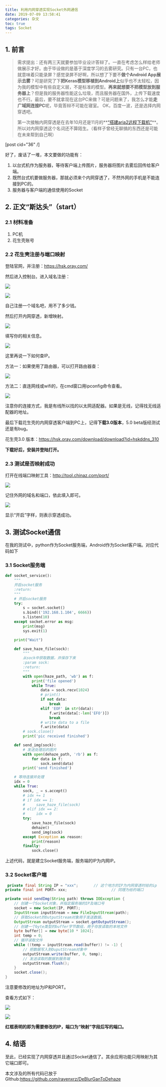 ```yaml
---
title: 利用内网穿透实现Socket外网通信
date: 2019-07-09 13:58:41
categories: 杂文
toc: true
tags: Socket
---
```


## 1. 前言

> 需求提出：还有两三天就要参加毕业设计答辩了。一直在考虑怎么样给老师做展示才好。由于毕设做的是基于深度学习的去雾研究。只有一台PC，也就意味着只能录屏？感觉录屏不好啊，所以想了下要不**做个Android App展示去雾**？可是研究了下**把Keras模型移植到Android上**似乎也不太轻松，因为我的模型中有些自定义层，不是标准的模型。**再来就想要不把模型放到服务器上**？但是我的服务器性能这么垃圾，而且服务器在国外，上传下载速度也不行。最后，要不就拿现在这台PC来做？可是问题来了，我怎么才能**走广域网连接PC**呢，毕竟答辩不可能在寝室。
> OK，百度一波，还是选择内网穿透吧。
>
> 第一次接触内网穿透是在去年10月还是11月的**[“搭建aria2远程下载机”](https://www.ravenxrz.ink/2019/05/03/reuse-of-old-mobile-phonea-downloader-based-on-arria2.html)**。所以对内网穿透这个名词还不算陌生。（看样子曾经无聊搞的东西还是可能在未来帮到自己啊）
<!-- more -->
[post cid="36" /]


好了，废话了一堆，本文要做的功能有：

1. 以台式机作为服务器，等待客户端上传图片，服务器将图片去雾后回传给客户端。
2. 既然台式机要做服务器，那就必须来个内网穿透了，不然外网的手机是不能连接到PC的。
3. 服务器与客户端的通信使用的Socket

## 2. 正文“斯达头”（start）

### 2.1 材料准备

1. PC机
3. 花生壳账号

### 2.2 花生壳注册与端口映射

登陆官网，并注册：https://hsk.oray.com/ 

然后进入控制台。进入域名注册：

![](https://pic.superbed.cn/item/5cfc9796451253d178e53687.jpg)

![](https://pic.superbed.cn/item/5cfc9814451253d178e53c32.jpg)

自己注册一个域名吧，用不了多少钱。

然后打开内网穿透，新增映射。

![](https://cy-pic.kuaizhan.com/g3/73/28/ed54-5ad8-4b9e-aae1-38bb14fd4a1132)

填写你的相关信息。

![](https://cy-pic.kuaizhan.com/g3/ff/3c/1bfb-b4b7-45a5-9763-763a31e99c8758)

这里再说一下如何查IP。

方法一：如果使用了路由器，可以打开路由器查：

![](https://ae01.alicdn.com/kf/HTB1SV79b8Kw3KVjSZFOq6yrDVXaB.jpg)

方法二：直连网线或wifi的，在cmd窗口用ipconfig命令查看。

![](https://ae01.alicdn.com/kf/HTB1T4Xacbys3KVjSZFnq6xFzpXaK.jpg)

注意你的连接方式，我是有线所以找的以太网适配器。如果是无线，记得找无线适配器的地址。

最后下载花生壳的内网穿透客户端到PC上，记得**下载3.0版本**，5.0 beta版经测试还是有bug。

花生壳3.0 版本：https://hsk.oray.com/download/download?id=hskddns_310

**下载好后，安装并登陆打开。**

### 2.3 测试是否映射成功

打开在线端口映射工具：http://tool.chinaz.com/port/

![](https://ae01.alicdn.com/kf/HTB1y6XXcbus3KVjSZKbq6xqkFXa7.jpg)

记住外网的域名和端口，依此填入即可。

![](https://ae01.alicdn.com/kf/HTB1I2g3b25G3KVjSZPxq6zI3XXab.jpg)

显示“开启”字样，则表示穿透成功。

## 3. 测试Socket通信

在我的测试中，python作为Socket服务端，Android作为Socket客户端。对应代码如下

### 3.1 Socket服务端

```python
def socket_service():
    """
    开启socket服务
    :return:
    """
    # 开启socket服务
    try:
        s = socket.socket()
        s.bind(('192.168.1.104', 6666))
        s.listen(10)
    except socket.error as msg:
        print(msg)
        sys.exit(1)

    print("Wait")

    def save_haze_file(sock):
        """
        从sock中获取数据，并保存下来
        :param sock:
        :return:
        """
        with open(haze_path, 'wb') as f:
            print('file opened')
            while True:
                data = sock.recv(1024)
                # print()
                if not data:
                    break
                elif 'EOF' in str(data):
                    f.write(data[:-len('EFO')])
                    break
                # write data to a file
                f.write(data)
        # sock.close()
        print('pic received finished')

    def send_img(sock):
        # 发送处理后的图片
        with open(dehaze_path, 'rb') as f:
            for data in f:
                sock.send(data)
        print('send finished')

    # 等待连接并处理
    idx = 0
    while True:
        sock, _ = s.accept()
        # idx += 1
        # if idx == 1:
        #     save_haze_file(sock)
        # elif idx == 2:
        #     idx = 0
        try:
            save_haze_file(sock)
            dehaze()
            send_img(sock)
        except Exception as reason:
            print(reason)
        finally:
            sock.close()

```

上述代码，就是建立Socket服务端，服务端的IP为内网IP。



### 3.2 Socket客户端

```java
 private final String IP = "xxx";		// 这个地方的IP为内网穿透时给的ip
private final int PORT= xxx;					// 同理为给的端口

private void sendImg(String path) throws IOException {
    // 创建一个Socket对象，并指定服务端的IP及端口号
    socket = new Socket(IP, PORT);
    InputStream inputStream = new FileInputStream(path);
    // 获取Socket的OutputStream对象用于发送数据。
    OutputStream outputStream = socket.getOutputStream();
    // 创建一个byte类型的buffer字节数组，用于存放读取的本地文件
    byte buffer[] = new byte[10 * 1024];
    int temp = 0;
    // 循环读取文件
    while ((temp = inputStream.read(buffer)) != -1) {
        // 把数据写入到OuputStream对象中
        outputStream.write(buffer, 0, temp);
        // 发送读取的数据到服务端
        outputStream.flush();
    }
    socket.close();
}
```

注意要修改的地址为IP和PORT。

查看方式如下：

![](https://ae01.alicdn.com/kf/HTB1W7M3b4iH3KVjSZPfq6xBiVXay.jpg)

![](https://ae01.alicdn.com/kf/HTB1KzSeXvBj_uVjSZFpq6A0SXXaS.jpg)

**红框表明的即为需要修改的IP，端口为“映射”字段后写的端口。**



## 4. 结语

至此，已经实现了内网穿透并且通过Socket通信了。其余应用功能只用映射为其它端口即可。

本文涉及的所有代码已放于GIthub:https://github.com/ravenxrz/DeBlurGanToDehaze
